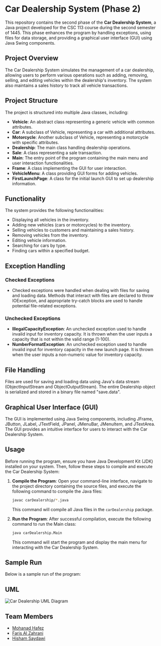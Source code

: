 # Car Dealership System (Phase 2)

This repository contains the second phase of the **Car Dealership System**, a Java project developed for the CSC 113 course during the second semester of 1445. This phase enhances the program by handling exceptions, using files for data storage, and providing a graphical user interface (GUI) using Java Swing components.

## Project Overview

The Car Dealership System simulates the management of a car dealership, allowing users to perform various operations such as adding, removing, selling, and editing vehicles within the dealership's inventory. The system also maintains a sales history to track all vehicle transactions.

## Project Structure

The project is structured into multiple Java classes, including:

- **Vehicle**: An abstract class representing a generic vehicle with common attributes.
- **Car**: A subclass of Vehicle, representing a car with additional attributes.
- **Motorcycle**: Another subclass of Vehicle, representing a motorcycle with specific attributes.
- **Dealership**: The main class handling dealership operations.
- **Sale**: A class representing a sale transaction.
- **Main**: The entry point of the program containing the main menu and user interaction functionalities.
- **Frame**: A class implementing the GUI for user interaction.
- **VehicleMenu**: A class providing GUI forms for adding vehicles.
- **FirstLaunchPage**: A class for the initial launch GUI to set up dealership information.

## Functionality

The system provides the following functionalities:

- Displaying all vehicles in the inventory.
- Adding new vehicles (cars or motorcycles) to the inventory.
- Selling vehicles to customers and maintaining a sales history.
- Removing vehicles from the inventory.
- Editing vehicle information.
- Searching for cars by type.
- Finding cars within a specified budget.

## Exception Handling

### Checked Exceptions
- Checked exceptions were handled when dealing with files for saving and loading data. Methods that interact with files are declared to throw IOException, and appropriate try-catch blocks are used to handle potential file-related exceptions.

### Unchecked Exceptions
- **IllegalCapacityException**: An unchecked exception used to handle invalid input for inventory capacity. It is thrown when the user inputs a capacity that is not within the valid range (1-100).
- **NumberFormatException**: An unchecked exception used to handle invalid input for inventory capacity in the new launch page. It is thrown when the user inputs a non-numeric value for inventory capacity.

## File Handling

Files are used for saving and loading data using Java's data stream (ObjectInputStream and ObjectOutputStream). The entire Dealership object is serialized and stored in a binary file named "save.data".

## Graphical User Interface (GUI)

The GUI is implemented using Java Swing components, including JFrame, JButton, JLabel, JTextField, JPanel, JMenuBar, JMenuItem, and JTextArea. The GUI provides an intuitive interface for users to interact with the Car Dealership System.

## Usage

Before running the program, ensure you have Java Development Kit (JDK) installed on your system. Then, follow these steps to compile and execute the Car Dealership System:

1. **Compile the Program**: Open your command-line interface, navigate to the project directory containing the source files, and execute the following command to compile the Java files:

    ```bash
    javac carDealership/*.java
    ```

    This command will compile all Java files in the `carDealership` package.

2. **Run the Program**: After successful compilation, execute the following command to run the Main class:

    ```bash
    java carDealership.Main
    ```

    This command will start the program and display the main menu for interacting with the Car Dealership System.

## Sample Run

Below is a sample run of the program:


## UML
![Car Dealership UML Diagram](https://github.com/mohanad-hafez/car-dealership-system/assets/160021417/d538a3fc-6123-4bc2-b69b-5c4d9ed0b3cc)



## Team Members

- [Mohanad Hafez](https://github.com/mohanad-hafez)
- [Faris Al Zahrani](https://github.com/nxrzs)
- [Hisham Saydawi](https://github.com/xAGS1)

